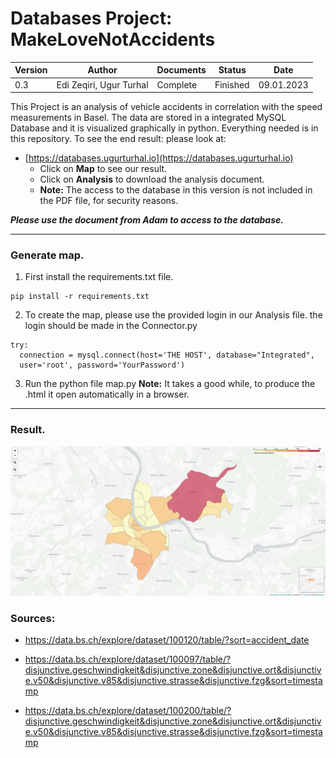 # Databases Project:  MakeLoveNotAccidents

| Version | Author                   |Documents|Status | Date |
| ------- | --------------------------|---------|------ | ----- |
|  0.3    |  Edi Zeqiri, Ugur Turhal | Complete |Finished | 09.01.2023 |

This Project is an analysis of vehicle accidents in correlation with the speed measurements in Basel. The data are 
stored in a integrated MySQL Database and it is visualized graphically in python. Everything needed is in this repository. 
To see the end result: please look at: 
- [https://databases.ugurturhal.io](https://databases.ugurturhal.io)
  - Click on **Map** to see our result.
  - Click on **Analysis** to download the analysis document.
  - **Note:** The access to the database in this version is not included in the PDF file, for security reasons. 

**_Please use the document from Adam to access to the database._**

___
### Generate map.

1. First install the requirements.txt file.

```
pip install -r requirements.txt
```

2. To create the map, please use the provided login in our Analysis file.
the login should be made in the Connector.py

```Python3
try:
  connection = mysql.connect(host='THE HOST', database="Integrated",
  user='root', password='YourPassword')
```

3. Run the python file map.py **Note:** It takes a good while, to produce the .html it open automatically in a browser. 
___
### Result. 

![sample.png](sample.png)
### Sources:

- https://data.bs.ch/explore/dataset/100120/table/?sort=accident_date

- https://data.bs.ch/explore/dataset/100097/table/?disjunctive.geschwindigkeit&disjunctive.zone&disjunctive.ort&disjunctive.v50&disjunctive.v85&disjunctive.strasse&disjunctive.fzg&sort=timestamp

- https://data.bs.ch/explore/dataset/100200/table/?disjunctive.geschwindigkeit&disjunctive.zone&disjunctive.ort&disjunctive.v50&disjunctive.v85&disjunctive.strasse&disjunctive.fzg&sort=timestamp
